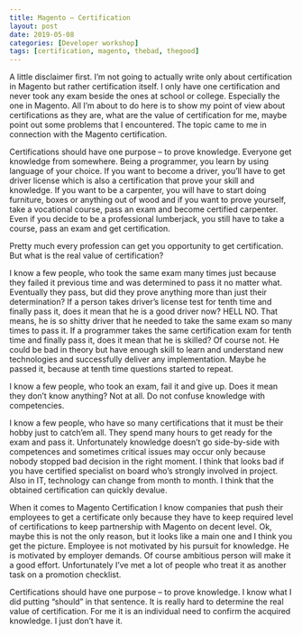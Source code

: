 ```yaml
---
title: Magento – Certification
layout: post
date: 2019-05-08
categories: [Developer workshop]
tags: [certification, magento, thebad, thegood]
---
```


A little disclaimer first. I’m not going to actually write only about certification in Magento but rather certification itself. I only have one certification and never took any exam beside the ones at school or college. Especially the one in Magento. All I’m about to do here is to show my point of view about certifications as they are, what are the value of certification for me, maybe point out some problems that I encountered. The topic came to me in connection with the Magento certification.

Certifications should have one purpose – to prove knowledge. Everyone get knowledge from somewhere. Being a programmer, you learn by using language of your choice. If you want to become a driver, you’ll have to get driver license which is also a certification that prove your skill and knowledge. If you want to be a carpenter, you will have to start doing furniture, boxes or anything out of wood and if you want to prove yourself, take a vocational course, pass an exam and become certified carpenter. Even if you decide to be a professional lumberjack, you still have to take a course, pass an exam and get certification.

Pretty much every profession can get you opportunity to get certification. But what is the real value of certification?

I know a few people, who took the same exam many times just because they failed it previous time and was determined to pass it no matter what. Eventually they pass, but did they prove anything more than just their determination? If a person takes driver’s license test for tenth time and finally pass it, does it mean that he is a good driver now? HELL NO. That means, he is so shitty driver that he needed to take the same exam so many times to pass it. If a programmer takes the same certification exam for tenth time and finally pass it, does it mean that he is skilled? Of course not. He could be bad in theory but have enough skill to learn and understand new technologies and successfully deliver any implementation. Maybe he passed it, because at tenth time questions started to repeat.

I know a few people, who took an exam, fail it and give up. Does it mean they don’t know anything? Not at all. Do not confuse knowledge with competencies.

I know a few people, who have so many certifications that it must be their hobby just to catch’em all. They spend many hours to get ready for the exam and pass it. Unfortunately knowledge doesn’t go side-by-side with competences and sometimes critical issues may occur only because nobody stopped bad decision in the right moment. I think that looks bad if you have certified specialist on board who’s strongly involved in project. Also in IT, technology can change from month to month. I think that the obtained certification can quickly devalue.

When it comes to Magento Certification I know companies that push their employees to get a certificate only because they have to keep required level of certifications to keep partnership with Magento on decent level. Ok, maybe this is not the only reason, but it looks like a main one and I think you get the picture. Employee is not motivated by his pursuit for knowledge. He is motivated by employer demands. Of course ambitious person will make it a good effort. Unfortunately I’ve met a lot of people who treat it as another task on a promotion checklist.

Certifications should have one purpose – to prove knowledge. I know what I did putting “should” in that sentence. It is really hard to determine the real value of certification. For me it is an individual need to confirm the acquired knowledge. I just don’t have it.

